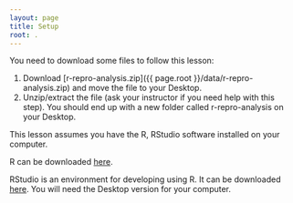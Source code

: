 ```yaml
---
layout: page
title: Setup
root: .
---
```

You need to download some files to follow this lesson:

1. Download [r-repro-analysis.zip]({{ page.root }}/data/r-repro-analysis.zip) and move the file to your Desktop.
2. Unzip/extract the file (ask your instructor if you need help with this step). You should end up with a new folder called r-repro-analysis on your Desktop.

This lesson assumes you have the R, RStudio software installed on your computer.

R can be downloaded [here](https://cran.r-project.org/mirrors.html).

RStudio is an environment for developing using R.
It can be downloaded [here](https://www.rstudio.com/products/rstudio/download/).
You will need the Desktop version for your computer.
